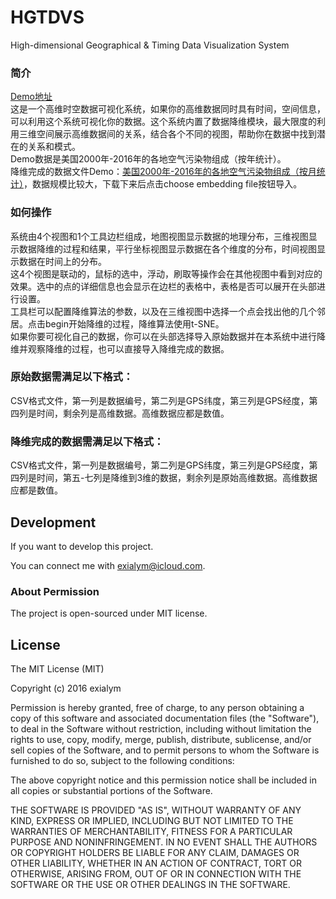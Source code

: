 # HGTDVS


High-dimensional Geographical & Timing Data Visualization System


### 简介
[Demo地址](https://exialym.github.io/HGTDVS/)
</br>这是一个高维时空数据可视化系统，如果你的高维数据同时具有时间，空间信息，可以利用这个系统可视化你的数据。这个系统内置了数据降维模块，最大限度的利用三维空间展示高维数据间的关系，结合各个不同的视图，帮助你在数据中找到潜在的关系和模式。
</br>Demo数据是美国2000年-2016年的各地空气污染物组成（按年统计）。
</br>降维完成的数据文件Demo：[美国2000年-2016年的各地空气污染物组成（按月统计）](https://github.com/exialym/HGTDVS/blob/master/pollution_data_withGPS_filled_combined_month_embedding.csv)，数据规模比较大，下载下来后点击choose embedding file按钮导入。

### 如何操作
系统由4个视图和1个工具边栏组成，地图视图显示数据的地理分布，三维视图显示数据降维的过程和结果，平行坐标视图显示数据在各个维度的分布，时间视图显示数据在时间上的分布。
</br>这4个视图是联动的，鼠标的选中，浮动，刷取等操作会在其他视图中看到对应的效果。选中的点的详细信息也会显示在边栏的表格中，表格是否可以展开在头部进行设置。
</br>工具栏可以配置降维算法的参数，以及在三维视图中选择一个点会找出他的几个邻居。点击begin开始降维的过程，降维算法使用t-SNE。
</br>如果你要可视化自己的数据，你可以在头部选择导入原始数据并在本系统中进行降维并观察降维的过程，也可以直接导入降维完成的数据。
### 原始数据需满足以下格式：</h4>
CSV格式文件，第一列是数据编号，第二列是GPS纬度，第三列是GPS经度，第四列是时间，剩余列是高维数据。高维数据应都是数值。
### 降维完成的数据需满足以下格式：</h4>
CSV格式文件，第一列是数据编号，第二列是GPS纬度，第三列是GPS经度，第四列是时间，第五-七列是降维到3维的数据，剩余列是原始高维数据。高维数据应都是数值。


## Development

If you want to develop this project.

You can connect me with exialym@icloud.com.


### About Permission

The project is open-sourced under MIT license.



## License

The MIT License (MIT)

Copyright (c) 2016 exialym

Permission is hereby granted, free of charge, to any person obtaining a copy
of this software and associated documentation files (the "Software"), to deal
in the Software without restriction, including without limitation the rights
to use, copy, modify, merge, publish, distribute, sublicense, and/or sell
copies of the Software, and to permit persons to whom the Software is
furnished to do so, subject to the following conditions:

The above copyright notice and this permission notice shall be included in
all copies or substantial portions of the Software.

THE SOFTWARE IS PROVIDED "AS IS", WITHOUT WARRANTY OF ANY KIND, EXPRESS OR
IMPLIED, INCLUDING BUT NOT LIMITED TO THE WARRANTIES OF MERCHANTABILITY,
FITNESS FOR A PARTICULAR PURPOSE AND NONINFRINGEMENT. IN NO EVENT SHALL THE
AUTHORS OR COPYRIGHT HOLDERS BE LIABLE FOR ANY CLAIM, DAMAGES OR OTHER
LIABILITY, WHETHER IN AN ACTION OF CONTRACT, TORT OR OTHERWISE, ARISING FROM,
OUT OF OR IN CONNECTION WITH THE SOFTWARE OR THE USE OR OTHER DEALINGS IN
THE SOFTWARE.
